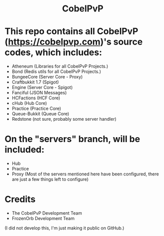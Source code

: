 # <p align="center"><b>CobelPvP </b></p>

# This repo contains all CobelPvP (https://cobelpvp.com)'s source codes, which includes:
- Atheneum (Libraries for all CobelPvP Projects.)
- Bond (Redis utils for all CobelPvP Projects.)
- BungeeCore (Server Core - Proxy)
- Craftbukkit 1.7 (Spigot)
- Engine (Server Core - Spigot)
- Fanciful (JSON Messages)
- HCFactions (HCF Core)
- cHub (Hub Core)
- Practice (Practice Core)
- Queue-Bukkit (Queue Core)
- Redstone (not sure, probably some server handler)

# On the "servers" branch, will be included:
- Hub
- Practice
- Proxy
(Most of the servers mentioned here have been configured, there are just a few things left to configure)

# Credits
- The CobelPvP Development Team
- FrozenOrb Development Team

(I did not develop this, I'm just making it public on GitHub.)

